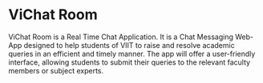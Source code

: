 # ViChat Room
ViChat Room is a Real Time Chat Application. It is a Chat Messaging Web-App  designed to help students of VIIT to raise and resolve academic queries in an efficient and timely manner. The app will offer a user-friendly interface, allowing students to submit their queries to the relevant faculty members or subject experts.
